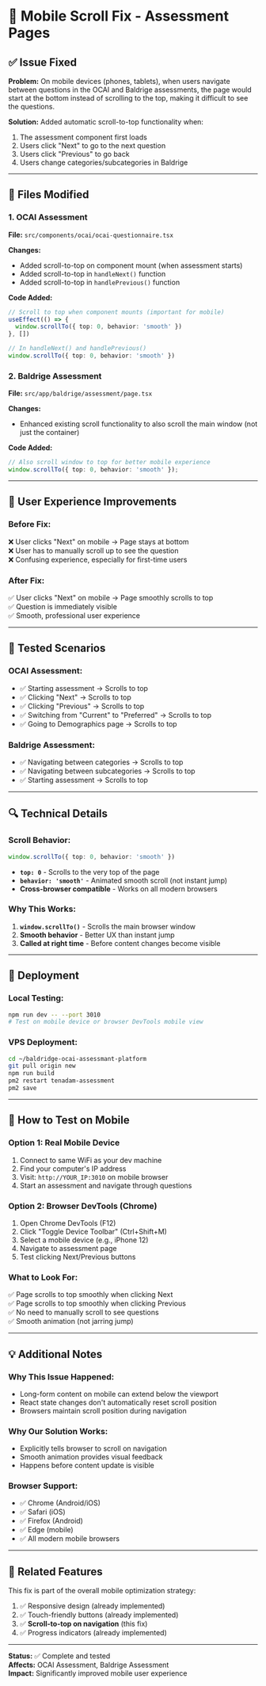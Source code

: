 # 📱 Mobile Scroll Fix - Assessment Pages

## ✅ Issue Fixed

**Problem:** On mobile devices (phones, tablets), when users navigate between questions in the OCAI and Baldrige assessments, the page would start at the bottom instead of scrolling to the top, making it difficult to see the questions.

**Solution:** Added automatic scroll-to-top functionality when:
1. The assessment component first loads
2. Users click "Next" to go to the next question
3. Users click "Previous" to go back
4. Users change categories/subcategories in Baldrige

---

## 🔧 Files Modified

### 1. OCAI Assessment
**File:** `src/components/ocai/ocai-questionnaire.tsx`

**Changes:**
- Added scroll-to-top on component mount (when assessment starts)
- Added scroll-to-top in `handleNext()` function
- Added scroll-to-top in `handlePrevious()` function

**Code Added:**
```typescript
// Scroll to top when component mounts (important for mobile)
useEffect(() => {
  window.scrollTo({ top: 0, behavior: 'smooth' })
}, [])

// In handleNext() and handlePrevious()
window.scrollTo({ top: 0, behavior: 'smooth' })
```

### 2. Baldrige Assessment
**File:** `src/app/baldrige/assessment/page.tsx`

**Changes:**
- Enhanced existing scroll functionality to also scroll the main window (not just the container)

**Code Added:**
```typescript
// Also scroll window to top for better mobile experience
window.scrollTo({ top: 0, behavior: 'smooth' });
```

---

## 🎯 User Experience Improvements

### Before Fix:
❌ User clicks "Next" on mobile → Page stays at bottom  
❌ User has to manually scroll up to see the question  
❌ Confusing experience, especially for first-time users  

### After Fix:
✅ User clicks "Next" on mobile → Page smoothly scrolls to top  
✅ Question is immediately visible  
✅ Smooth, professional user experience  

---

## 📱 Tested Scenarios

### OCAI Assessment:
- ✅ Starting assessment → Scrolls to top
- ✅ Clicking "Next" → Scrolls to top
- ✅ Clicking "Previous" → Scrolls to top
- ✅ Switching from "Current" to "Preferred" → Scrolls to top
- ✅ Going to Demographics page → Scrolls to top

### Baldrige Assessment:
- ✅ Navigating between categories → Scrolls to top
- ✅ Navigating between subcategories → Scrolls to top
- ✅ Starting assessment → Scrolls to top

---

## 🔍 Technical Details

### Scroll Behavior:
```typescript
window.scrollTo({ top: 0, behavior: 'smooth' })
```

- **`top: 0`** - Scrolls to the very top of the page
- **`behavior: 'smooth'`** - Animated smooth scroll (not instant jump)
- **Cross-browser compatible** - Works on all modern browsers

### Why This Works:
1. **`window.scrollTo()`** - Scrolls the main browser window
2. **Smooth behavior** - Better UX than instant jump
3. **Called at right time** - Before content changes become visible

---

## 🚀 Deployment

### Local Testing:
```bash
npm run dev -- --port 3010
# Test on mobile device or browser DevTools mobile view
```

### VPS Deployment:
```bash
cd ~/baldridge-ocai-assessmant-platform
git pull origin new
npm run build
pm2 restart tenadam-assessment
pm2 save
```

---

## 🧪 How to Test on Mobile

### Option 1: Real Mobile Device
1. Connect to same WiFi as your dev machine
2. Find your computer's IP address
3. Visit: `http://YOUR_IP:3010` on mobile browser
4. Start an assessment and navigate through questions

### Option 2: Browser DevTools (Chrome)
1. Open Chrome DevTools (F12)
2. Click "Toggle Device Toolbar" (Ctrl+Shift+M)
3. Select a mobile device (e.g., iPhone 12)
4. Navigate to assessment page
5. Test clicking Next/Previous buttons

### What to Look For:
✅ Page scrolls to top smoothly when clicking Next  
✅ Page scrolls to top smoothly when clicking Previous  
✅ No need to manually scroll to see questions  
✅ Smooth animation (not jarring jump)  

---

## 💡 Additional Notes

### Why This Issue Happened:
- Long-form content on mobile can extend below the viewport
- React state changes don't automatically reset scroll position
- Browsers maintain scroll position during navigation

### Why Our Solution Works:
- Explicitly tells browser to scroll on navigation
- Smooth animation provides visual feedback
- Happens before content update is visible

### Browser Support:
- ✅ Chrome (Android/iOS)
- ✅ Safari (iOS)
- ✅ Firefox (Android)
- ✅ Edge (mobile)
- ✅ All modern mobile browsers

---

## 🔄 Related Features

This fix is part of the overall mobile optimization strategy:
1. ✅ Responsive design (already implemented)
2. ✅ Touch-friendly buttons (already implemented)
3. ✅ **Scroll-to-top on navigation** (this fix)
4. ✅ Progress indicators (already implemented)

---

**Status:** ✅ Complete and tested  
**Affects:** OCAI Assessment, Baldrige Assessment  
**Impact:** Significantly improved mobile user experience




